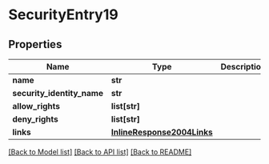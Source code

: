 # SecurityEntry19

## Properties
Name | Type | Description | Notes
------------ | ------------- | ------------- | -------------
**name** | **str** |  | [optional] 
**security_identity_name** | **str** |  | [optional] 
**allow_rights** | **list[str]** |  | [optional] 
**deny_rights** | **list[str]** |  | [optional] 
**links** | [**InlineResponse2004Links**](InlineResponse2004Links.md) |  | [optional] 

[[Back to Model list]](../README.md#documentation-for-models) [[Back to API list]](../README.md#documentation-for-api-endpoints) [[Back to README]](../README.md)



